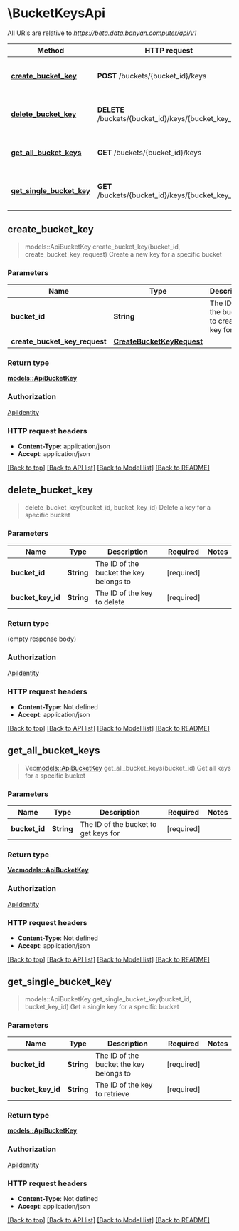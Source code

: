 # \BucketKeysApi

All URIs are relative to *https://beta.data.banyan.computer/api/v1*

Method | HTTP request | Description
------------- | ------------- | -------------
[**create_bucket_key**](BucketKeysApi.md#create_bucket_key) | **POST** /buckets/{bucket_id}/keys | Create a new key for a specific bucket
[**delete_bucket_key**](BucketKeysApi.md#delete_bucket_key) | **DELETE** /buckets/{bucket_id}/keys/{bucket_key_id} | Delete a key for a specific bucket
[**get_all_bucket_keys**](BucketKeysApi.md#get_all_bucket_keys) | **GET** /buckets/{bucket_id}/keys | Get all keys for a specific bucket
[**get_single_bucket_key**](BucketKeysApi.md#get_single_bucket_key) | **GET** /buckets/{bucket_id}/keys/{bucket_key_id} | Get a single key for a specific bucket



## create_bucket_key

> models::ApiBucketKey create_bucket_key(bucket_id, create_bucket_key_request)
Create a new key for a specific bucket

### Parameters


Name | Type | Description  | Required | Notes
------------- | ------------- | ------------- | ------------- | -------------
**bucket_id** | **String** | The ID of the bucket to create a key for | [required] |
**create_bucket_key_request** | [**CreateBucketKeyRequest**](CreateBucketKeyRequest.md) |  | [required] |

### Return type

[**models::ApiBucketKey**](ApiBucketKey.md)

### Authorization

[ApiIdentity](../README.md#ApiIdentity)

### HTTP request headers

- **Content-Type**: application/json
- **Accept**: application/json

[[Back to top]](#) [[Back to API list]](../README.md#documentation-for-api-endpoints) [[Back to Model list]](../README.md#documentation-for-models) [[Back to README]](../README.md)


## delete_bucket_key

> delete_bucket_key(bucket_id, bucket_key_id)
Delete a key for a specific bucket

### Parameters


Name | Type | Description  | Required | Notes
------------- | ------------- | ------------- | ------------- | -------------
**bucket_id** | **String** | The ID of the bucket the key belongs to | [required] |
**bucket_key_id** | **String** | The ID of the key to delete | [required] |

### Return type

 (empty response body)

### Authorization

[ApiIdentity](../README.md#ApiIdentity)

### HTTP request headers

- **Content-Type**: Not defined
- **Accept**: application/json

[[Back to top]](#) [[Back to API list]](../README.md#documentation-for-api-endpoints) [[Back to Model list]](../README.md#documentation-for-models) [[Back to README]](../README.md)


## get_all_bucket_keys

> Vec<models::ApiBucketKey> get_all_bucket_keys(bucket_id)
Get all keys for a specific bucket

### Parameters


Name | Type | Description  | Required | Notes
------------- | ------------- | ------------- | ------------- | -------------
**bucket_id** | **String** | The ID of the bucket to get keys for | [required] |

### Return type

[**Vec<models::ApiBucketKey>**](ApiBucketKey.md)

### Authorization

[ApiIdentity](../README.md#ApiIdentity)

### HTTP request headers

- **Content-Type**: Not defined
- **Accept**: application/json

[[Back to top]](#) [[Back to API list]](../README.md#documentation-for-api-endpoints) [[Back to Model list]](../README.md#documentation-for-models) [[Back to README]](../README.md)


## get_single_bucket_key

> models::ApiBucketKey get_single_bucket_key(bucket_id, bucket_key_id)
Get a single key for a specific bucket

### Parameters


Name | Type | Description  | Required | Notes
------------- | ------------- | ------------- | ------------- | -------------
**bucket_id** | **String** | The ID of the bucket the key belongs to | [required] |
**bucket_key_id** | **String** | The ID of the key to retrieve | [required] |

### Return type

[**models::ApiBucketKey**](ApiBucketKey.md)

### Authorization

[ApiIdentity](../README.md#ApiIdentity)

### HTTP request headers

- **Content-Type**: Not defined
- **Accept**: application/json

[[Back to top]](#) [[Back to API list]](../README.md#documentation-for-api-endpoints) [[Back to Model list]](../README.md#documentation-for-models) [[Back to README]](../README.md)

